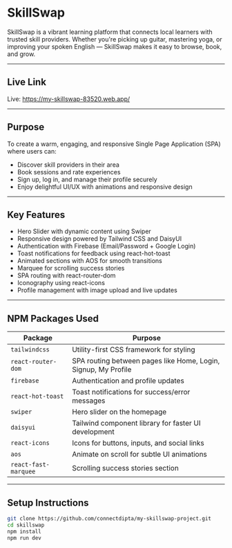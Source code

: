 # SkillSwap

SkillSwap is a vibrant learning platform that connects local learners with trusted skill providers. Whether you're picking up guitar, mastering yoga, or improving your spoken English — SkillSwap makes it easy to browse, book, and grow.

---

## Live Link

Live: https://my-skillswap-83520.web.app/

---

## Purpose

To create a warm, engaging, and responsive Single Page Application (SPA) where users can:

- Discover skill providers in their area
- Book sessions and rate experiences
- Sign up, log in, and manage their profile securely
- Enjoy delightful UI/UX with animations and responsive design

---

## Key Features

- Hero Slider with dynamic content using Swiper
- Responsive design powered by Tailwind CSS and DaisyUI
- Authentication with Firebase (Email/Password + Google Login)
- Toast notifications for feedback using react-hot-toast
- Animated sections with AOS for smooth transitions
- Marquee for scrolling success stories
- SPA routing with react-router-dom
- Iconography using react-icons
- Profile management with image upload and live updates

---

## NPM Packages Used

| Package               | Purpose                                                                 |
|-----------------------|-------------------------------------------------------------------------|
| `tailwindcss`         | Utility-first CSS framework for styling                                 |
| `react-router-dom`    | SPA routing between pages like Home, Login, Signup, My Profile          |
| `firebase`            | Authentication and profile updates                                      |
| `react-hot-toast`     | Toast notifications for success/error messages                          |
| `swiper`              | Hero slider on the homepage                                             |
| `daisyui`             | Tailwind component library for faster UI development                    |
| `react-icons`         | Icons for buttons, inputs, and social links                             |
| `aos`                 | Animate on scroll for subtle UI animations                              |
| `react-fast-marquee`  | Scrolling success stories section                                       |

---

## Setup Instructions

```bash
git clone https://github.com/connectdipta/my-skillswap-project.git
cd skillswap
npm install
npm run dev
